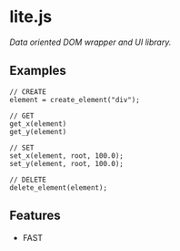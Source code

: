 # lite.js 
*Data oriented DOM wrapper and UI library.*

**Examples**
------
````
// CREATE
element = create_element("div");

// GET
get_x(element)
get_y(element)

// SET
set_x(element, root, 100.0);
set_y(element, root, 100.0);

// DELETE
delete_element(element);

````
**Features**
------
+ FAST
